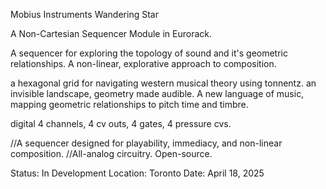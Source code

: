 Mobius Instruments
Wandering Star

A Non-Cartesian Sequencer Module in Eurorack.

A sequencer for exploring the topology of sound and it's geometric relationships.
A non-linear, explorative approach to composition.

a hexagonal grid for navigating western musical theory using tonnentz.
an invisible landscape, geometry made audible. 
A new language of music, mapping geometric relationships to pitch time and timbre.

digital
4 channels, 4 cv outs, 4 gates, 4 pressure cvs.


//A sequencer designed for playability, immediacy, and non-linear composition.
//All-analog circuitry.
Open-source.

Status: In Development
Location: Toronto
Date: April 18, 2025
